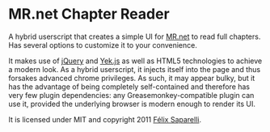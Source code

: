 MR.net Chapter Reader
=====================

A hybrid userscript that creates a simple UI for [MR.net](http://mangareader.net)
to read full chapters. Has several options to customize it to your convenience.

It makes use of [jQuery](http://jquery.com) and [Yek.js](http://passcod.net/yek.js)
as well as HTML5 technologies to achieve a modern look. As a hybrid userscript, it
injects itself into the page and thus forsakes advanced chrome privileges. As such,
it may appear bulky, but it has the advantage of being completely self-contained
and therefore has very few plugin dependencies: any Greasemonkey-compatible plugin
can use it, provided the underlying browser is modern enough to render its UI.

It is licensed under MIT and copyright 2011 [Félix Saparelli](http://passcod.net).
